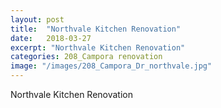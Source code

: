 ```yaml
---
layout: post
title:  "Northvale Kitchen Renovation"
date:   2018-03-27
excerpt: "Northvale Kitchen Renovation"
categories: 208_Campora renovation
image: "/images/208_Campora_Dr_northvale.jpg"
---
```


Northvale Kitchen Renovation
